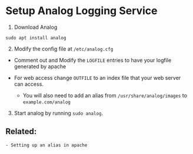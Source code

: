 # Setup Analog Logging Service

1. Download Analog

```
sudo apt install analog
```

2. Modify the config file at `/etc/analog.cfg`

- Comment out and Modify the `LOGFILE` entries to have your logfile generated by apache


- For web access change `OUTFILE` to an index file that your web server can access.
	- You will also need to add an alias from `/usr/share/analog/images` to `example.com/analog` 

3. Start analog by running `sudo analog`.


## Related:
	- Setting up an alias in apache
